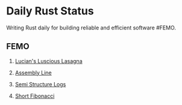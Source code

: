 # Daily Rust Status

Writing Rust daily for building reliable and efficient software #FEMO.

## FEMO

1. [Lucian's Luscious Lasagna](https://github.com/madclaws/dailyRustStatus/tree/master/lucians-luscious-lasagna)

2. [Assembly Line](https://github.com/madclaws/dailyRustStatus/tree/master/assembly-line)

3. [Semi Structure Logs](https://github.com/madclaws/dailyRustStatus/tree/master/semi-structured-logs)

4. [Short Fibonacci](https://github.com/madclaws/dailyRustStatus/tree/master/short-fibonacci)